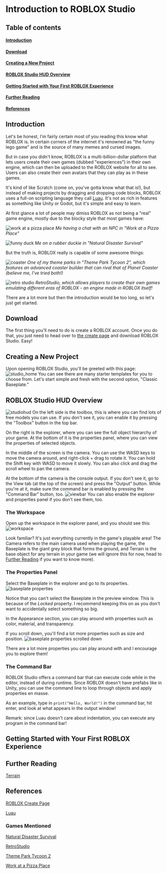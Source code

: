 # Introduction to ROBLOX Studio

## Table of contents
#### [Introduction](#introduction)
#### [Download](#download)
#### [Creating a New Project](#creating-a-new-project)
#### [ROBLOX Studio HUD Overview](#roblox-studio-hud-overview)
#### [Getting Started with Your First ROBLOX Experience](#getting-started-with-your-first-roblox-experience)
#### [Further Reading](#further-reading)
#### [References](#references)


## Introduction 
Let's be honest, I'm fairly certain most of you reading this know what ROBLOX is. In certain corners of the internet it's renowned as "the funny lego game" and is the source of many memes and cursed images.

But in case you didn't know, ROBLOX is a multi-billion-dollar platform that lets users create their own games (dubbed "experiences") in their own engine, which can then be uploaded to the ROBLOX website for all to see. Users can also create their own avatars that they can play as in these games.

It's kind of like Scratch (come on, you've gotta know what that is!), but instead of making projects by dragging and dropping code blocks, ROBLOX uses a full-on scripting language they call [Luau](https://luau-lang.org/). It's not as rich in features as something like Unity or Godot, but it's simple and easy to learn.

At first glance a lot of people may dimiss ROBLOX as not being a "real" game engine, mostly due to the blocky style that most games have:

![work at a pizza place](ROBLOX_Intro_images/pizzaplace.png)
*Me having a chat with an NPC in "Work at a Pizza Place"*

![funny duck](ROBLOX_Intro_images/duck.png)
*Me on a rubber duckie in "Natural Disaster Survival"*

But the truth is, ROBLOX really is capable of some awesome things:

![coaster](ROBLOX_Intro_images/coaster.png)
*One of my theme parks in "Theme Park Tycoon 2", which features an advanced coaster builder that can rival that of Planet Coaster (believe me, I've tried both!)*

![retro studio](ROBLOX_Intro_images/retro.png)
*RetroStudio, which allows players to create their own games emulating different eras of ROBLOX - an engine made in ROBLOX itself!*

There are a lot more but then the introduction would be too long, so let's just get started.

## Download
The first thing you'll need to do is create a ROBLOX account. Once you do that, you just need to head over to [the create page](https://create.roblox.com/landing) and download ROBLOX Studio. Easy!

## Creating a New Project
Upon opening ROBLOX Studio, you'll be greeted with this page:
![studio_home](ROBLOX_Intro_images/studiohome.png)
You can see there are many starter templates for you to choose from. Let's start simple and fresh with the second option, "Classic Baseplate."

## ROBLOX Studio HUD Overview
![studiohud](ROBLOX_Intro_images/studiohud.png)
On the left side is the toolbox, this is where you can find lots of free models you can use. If you don't see it, you can enable it by pressing the "Toolbox" button in the top bar.

On the right is the explorer, where you can see the full object hierarchy of your game. At the bottom of it is the properties panel, where you can view the properties of selected objects.

In the middle of the screen is the camera. You can use the WASD keys to move the camera around, and right-click + drag to rotate it. You can hold the Shift key with WASD to move it slowly. You can also click and drag the scroll wheel to pan the camera.

At the bottom of the camera is the console output. If you don't see it, go to the View tab (at the top of the screen) and press the "Output" button. While you're at it, make sure the command bar is enabled by pressing the "Command Bar" button, too.
![viewbar](ROBLOX_Intro_images/viewbar.png)
You can also enable the explorer and properties panel if you don't see them, too.

### The Workspace
Open up the workspace in the explorer panel, and you should see this:
![workspace](ROBLOX_Intro_images/workspace.png)

Look familiar? It's just everything currently in the game's playable area! The Camera refers to the main camera used when playing the game, the Baseplate is the giant grey block that forms the ground, and Terrain is the base object for any terrain in your game (we will ignore this for now, head to [Further Reading](#further-reading) if you want to know more).

### The Properties Panel
Select the Baseplate in the explorer and go to its properties.
![baseplate properties](ROBLOX_Intro_images/baseplateproperties.png)

Notice that you can't select the Baseplate in the preview window. This is because of the *Locked* property. I recommend keeping this on as you don't want to accidentally select something so big.

In the Appearance section, you can play around with properties such as color, material, and transparency.

If you scroll down, you'll find a lot more properties such as size and position.
![baseplate properties scrolled down](ROBLOX_Intro_images/baseplateproperties2.png)

There are a lot more properties you can play around with and I encourage you to explore them!

### The Command Bar
ROBLOX Studio offers a command bar that can execute code while in the editor, instead of during runtime. Since ROBLOX doesn't have prefabs like in Unity, you can use the command line to loop through objects and apply properties en masse.

As an example, type in `print("Hello, World!")` in the command bar, hit enter, and look at what appears in the output window!

Remark: since Luau doesn't care about indentation, you can execute any program in the command bar!

## Getting Started with Your First ROBLOX Experience


## Further Reading
[Terrain](https://create.roblox.com/docs/parts/terrain)

## References
[ROBLOX Create Page](https://create.roblox.com/landing)

[Luau](https://luau-lang.org/)

### Games Mentioned
[Natural Disaster Survival](https://www.roblox.com/games/189707/Natural-Disaster-Survival)

[RetroStudio](https://www.roblox.com/games/5846386835/RetroStudio)

[Theme Park Tycoon 2](https://www.roblox.com/games/69184822/Theme-Park-Tycoon-2)

[Work at a Pizza Place](https://www.roblox.com/games/192800/Work-at-a-Pizza-Place)
